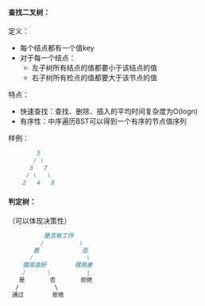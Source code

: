 #### 查找二叉树：
定义：
- 每个结点都有一个值key
- 对于每一个结点：
	- 左子树所有结点的值都要小于该结点的值
	- 右子树所有检点的值都要大于该节点的值

特点：
- 快速查找：查找、删除、插入的平均时间复杂度为O(logn)
- 有序性：中序遍历BST可以得到一个有序的节点值序列

样例：
```markdown
        5
       / \
      3   7
     / \   \
    2   4   8
```


#### 判定树：
（可以体现决策性）
```markdown
          是否有工作
         /          \
       是            否
      /               \
    信用良好        信用差
    /      \          |
   是       否       拒绝
  /          \
 通过        拒绝
```
